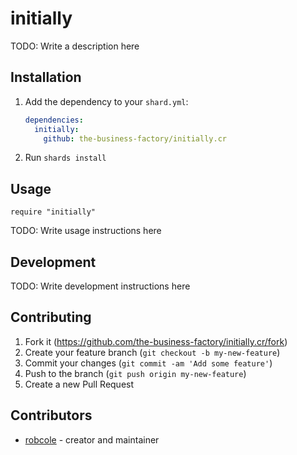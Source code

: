 # initially

TODO: Write a description here

## Installation

1. Add the dependency to your `shard.yml`:

   ```yaml
   dependencies:
     initially:
       github: the-business-factory/initially.cr
   ```

2. Run `shards install`

## Usage

```crystal
require "initially"
```

TODO: Write usage instructions here

## Development

TODO: Write development instructions here

## Contributing

1. Fork it (<https://github.com/the-business-factory/initially.cr/fork>)
2. Create your feature branch (`git checkout -b my-new-feature`)
3. Commit your changes (`git commit -am 'Add some feature'`)
4. Push to the branch (`git push origin my-new-feature`)
5. Create a new Pull Request

## Contributors

- [robcole](https://github.com/robcole) - creator and maintainer
